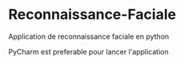 # Reconnaissance-Faciale
Application de reconnaissance faciale en python

PyCharm est preferable pour lancer l'application
